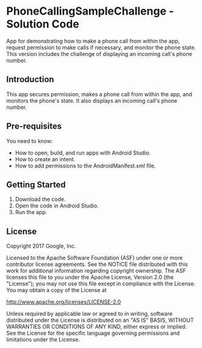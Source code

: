 PhoneCallingSampleChallenge - Solution Code
===========================================

App for demonstrating how to make a phone call from within the app, request
permission to make calls if necessary, and monitor the phone state. This
version includes the challenge of displaying an incoming call's
phone number.

Introduction
------------

This app secures permission, makes a phone call from within the app,
and monitors the phone's state. It also displays an incoming call's
phone number.

Pre-requisites
--------------

You need to know:
- How to open, build, and run apps with Android Studio.
- How to create an intent.
- How to add permissions to the AndroidManifest.xml file.

Getting Started
---------------

1. Download the code.
2. Open the code in Android Studio.
3. Run the app.


License
-------

Copyright 2017 Google, Inc.

Licensed to the Apache Software Foundation (ASF) under one or more contributor
license agreements.  See the NOTICE file distributed with this work for
additional information regarding copyright ownership.  The ASF licenses this
file to you under the Apache License, Version 2.0 (the "License"); you may not
use this file except in compliance with the License.  You may obtain a copy of
the License at

  http://www.apache.org/licenses/LICENSE-2.0

Unless required by applicable law or agreed to in writing, software
distributed under the License is distributed on an "AS IS" BASIS, WITHOUT
WARRANTIES OR CONDITIONS OF ANY KIND, either express or implied.  See the
License for the specific language governing permissions and limitations under
the License.

